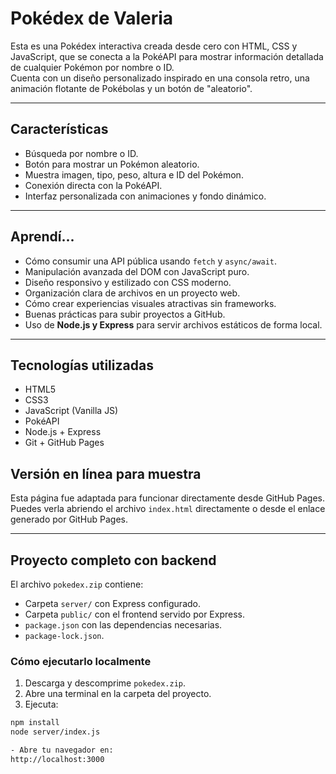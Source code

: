 # Pokédex de Valeria

Esta es una Pokédex interactiva creada desde cero con HTML, CSS y JavaScript, que se conecta a la PokéAPI para mostrar información detallada de cualquier Pokémon por nombre o ID.  
Cuenta con un diseño personalizado inspirado en una consola retro, una animación flotante de Pokébolas y un botón de "aleatorio".

---

## Características

- Búsqueda por nombre o ID.
- Botón para mostrar un Pokémon aleatorio.
- Muestra imagen, tipo, peso, altura e ID del Pokémon.
- Conexión directa con la PokéAPI.
- Interfaz personalizada con animaciones y fondo dinámico.

---

## Aprendí...

- Cómo consumir una API pública usando `fetch` y `async/await`.
- Manipulación avanzada del DOM con JavaScript puro.
- Diseño responsivo y estilizado con CSS moderno.
- Organización clara de archivos en un proyecto web.
- Cómo crear experiencias visuales atractivas sin frameworks.
- Buenas prácticas para subir proyectos a GitHub.
- Uso de **Node.js y Express** para servir archivos estáticos de forma local.

---

## Tecnologías utilizadas

- HTML5
- CSS3
- JavaScript (Vanilla JS)
- PokéAPI
- Node.js + Express
- Git + GitHub Pages

## Versión en línea para muestra

Esta página fue adaptada para funcionar directamente desde GitHub Pages.  
Puedes verla abriendo el archivo `index.html` directamente o desde el enlace generado por GitHub Pages.

---

## Proyecto completo con backend

El archivo `pokedex.zip` contiene:

- Carpeta `server/` con Express configurado.
- Carpeta `public/` con el frontend servido por Express.
- `package.json` con las dependencias necesarias.
- `package-lock.json`.

### Cómo ejecutarlo localmente

1. Descarga y descomprime `pokedex.zip`.
2. Abre una terminal en la carpeta del proyecto.
3. Ejecuta:

```bash
npm install
node server/index.js

- Abre tu navegador en:
http://localhost:3000